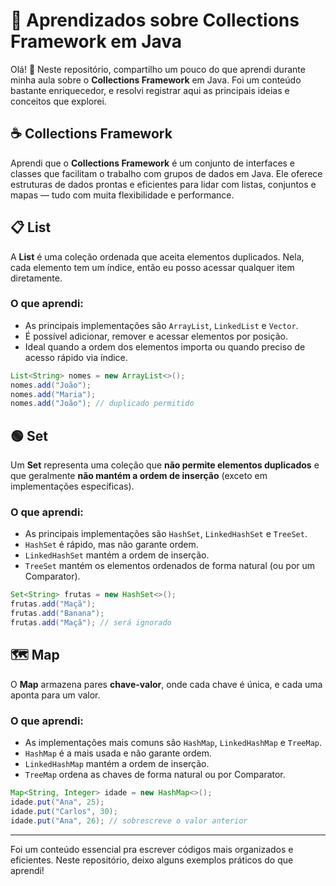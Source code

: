 # 🚀 Aprendizados sobre Collections Framework em Java

Olá! 👋 Neste repositório, compartilho um pouco do que aprendi durante minha aula sobre o **Collections Framework** em Java. Foi um conteúdo bastante enriquecedor, e resolvi registrar aqui as principais ideias e conceitos que explorei.

## ☕ Collections Framework

Aprendi que o **Collections Framework** é um conjunto de interfaces e classes que facilitam o trabalho com grupos de dados em Java. Ele oferece estruturas de dados prontas e eficientes para lidar com listas, conjuntos e mapas — tudo com muita flexibilidade e performance.

## 📋 List

A **List** é uma coleção ordenada que aceita elementos duplicados. Nela, cada elemento tem um índice, então eu posso acessar qualquer item diretamente.

### O que aprendi:
- As principais implementações são `ArrayList`, `LinkedList` e `Vector`.
- É possível adicionar, remover e acessar elementos por posição.
- Ideal quando a ordem dos elementos importa ou quando preciso de acesso rápido via índice.

```java
List<String> nomes = new ArrayList<>();
nomes.add("João");
nomes.add("Maria");
nomes.add("João"); // duplicado permitido
```

## 🟢 Set

Um **Set** representa uma coleção que **não permite elementos duplicados** e que geralmente **não mantém a ordem de inserção** (exceto em implementações específicas).

### O que aprendi:
- As principais implementações são `HashSet`, `LinkedHashSet` e `TreeSet`.
- `HashSet` é rápido, mas não garante ordem.
- `LinkedHashSet` mantém a ordem de inserção.
- `TreeSet` mantém os elementos ordenados de forma natural (ou por um Comparator).

```java
Set<String> frutas = new HashSet<>();
frutas.add("Maçã");
frutas.add("Banana");
frutas.add("Maçã"); // será ignorado
```

## 🗺️ Map

O **Map** armazena pares **chave-valor**, onde cada chave é única, e cada uma aponta para um valor.

### O que aprendi:
- As implementações mais comuns são `HashMap`, `LinkedHashMap` e `TreeMap`.
- `HashMap` é a mais usada e não garante ordem.
- `LinkedHashMap` mantém a ordem de inserção.
- `TreeMap` ordena as chaves de forma natural ou por Comparator.

```java
Map<String, Integer> idade = new HashMap<>();
idade.put("Ana", 25);
idade.put("Carlos", 30);
idade.put("Ana", 26); // sobrescreve o valor anterior
```

---

Foi um conteúdo essencial pra escrever códigos mais organizados e eficientes. Neste repositório, deixo alguns exemplos práticos do que aprendi!

